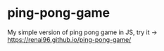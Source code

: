# ping-pong-game
My simple version of ping pong game in JS, try it -> https://renai96.github.io/ping-pong-game/
